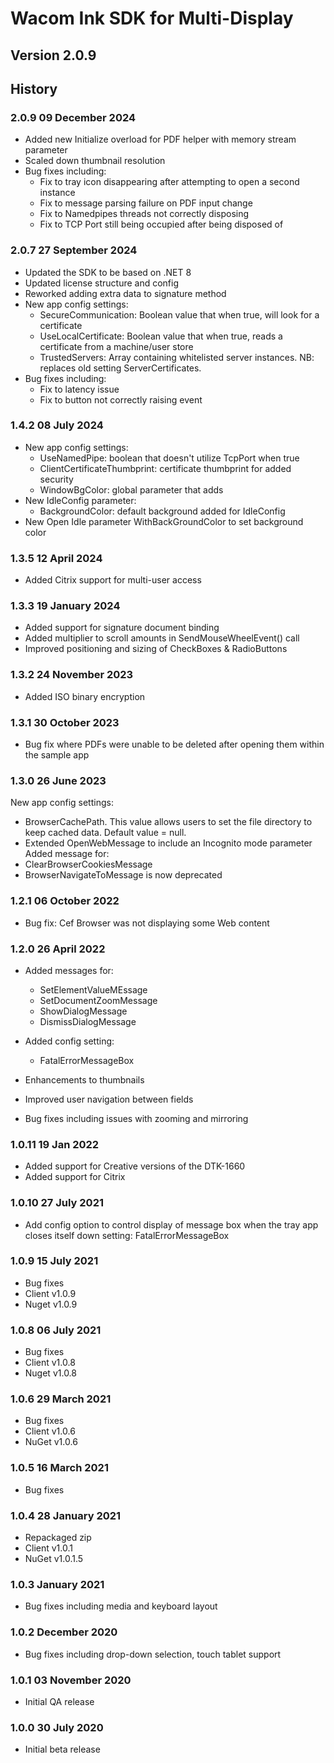 # Wacom Ink SDK for Multi-Display

## Version 2.0.9

## History

### 2.0.9  09 December 2024
  - Added new Initialize overload for PDF helper with memory stream parameter
  - Scaled down thumbnail resolution
  - Bug fixes including:
    - Fix to tray icon disappearing after attempting to open a second instance
    - Fix to message parsing failure on PDF input change
    - Fix to Namedpipes threads not correctly disposing
    - Fix to TCP Port still being occupied after being disposed of

### 2.0.7  27 September 2024
  - Updated the SDK to be based on .NET 8
  - Updated license structure and config
  - Reworked adding extra data to signature method
  - New app config settings:
    - SecureCommunication: Boolean value that when true, will look for a certificate
    - UseLocalCertificate: Boolean value that when true, reads a certificate from a machine/user store
    - TrustedServers: Array containing whitelisted server instances. NB: replaces old setting ServerCertificates.
  - Bug fixes including:
    - Fix to latency issue
    - Fix to button not correctly raising event

### 1.4.2  08 July 2024
  - New app config settings:
    - UseNamedPipe: boolean that doesn't utilize TcpPort when true
    - ClientCertificateThumbprint: certificate thumbprint for added security
    - WindowBgColor: global parameter that adds 
  - New IdleConfig parameter:
    - BackgroundColor: default background added for IdleConfig  
  - New Open Idle parameter WithBackGroundColor to set background color

### 1.3.5  12 April 2024
  - Added Citrix support for multi-user access 

### 1.3.3 19 January 2024
  - Added support for signature document binding 
  - Added multiplier to scroll amounts in SendMouseWheelEvent() call
  - Improved positioning and sizing of CheckBoxes & RadioButtons

### 1.3.2 24 November 2023
  - Added ISO binary encryption

### 1.3.1 30 October 2023
  - Bug fix where PDFs were unable to be deleted after opening them within the sample app

### 1.3.0 26 June 2023
  New app config settings:
  - BrowserCachePath. This value allows users to set the file directory to keep cached data. Default value = null.
  - Extended OpenWebMessage to include an Incognito mode parameter
  Added message for:
  - ClearBrowserCookiesMessage
  - BrowserNavigateToMessage is now deprecated

  ### 1.2.1  06 October 2022

  - Bug fix: Cef Browser was not displaying some Web content

  ### 1.2.0  26 April 2022
  - Added messages for:
	  - SetElementValueMEssage
	  - SetDocumentZoomMessage
	  - ShowDialogMessage
	  - DismissDialogMessage

  - Added config setting:
	  - FatalErrorMessageBox
    
  - Enhancements to thumbnails
  - Improved user navigation between fields
  - Bug fixes including issues with zooming and mirroring

### 1.0.11  19 Jan  2022
  - Added support for Creative versions of the DTK-1660
  - Added support for Citrix

### 1.0.10  27 July  2021
  - Add config option to control display of message box when the tray app closes itself down
    setting: FatalErrorMessageBox

### 1.0.9 15 July 2021
  - Bug fixes 
  - Client v1.0.9
  - Nuget v1.0.9
    
### 1.0.8 06 July 2021
  - Bug fixes
  - Client v1.0.8
  - Nuget v1.0.8

### 1.0.6   29 March 2021
  - Bug fixes
  - Client v1.0.6
  - NuGet  v1.0.6

### 1.0.5   16 March  2021
  - Bug fixes

### 1.0.4   28 January  2021
  - Repackaged zip
  - Client v1.0.1
  - NuGet  v1.0.1.5
  
### 1.0.3   January  2021
  - Bug fixes including media and keyboard layout

### 1.0.2   December 2020
  - Bug fixes including drop-down selection, touch tablet support
  
### 1.0.1   03 November 2020
  - Initial QA release

### 1.0.0   30 July 2020
  - Initial beta release
  
